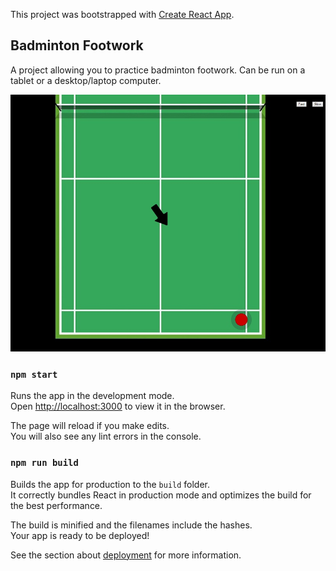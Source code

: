 This project was bootstrapped with [Create React App](https://github.com/facebook/create-react-app).

## Badminton Footwork

A project allowing you to practice badminton footwork.
Can be run on a tablet or a desktop/laptop computer.

![Application demo](/app-demo.jpg?raw=true "Application demo")

### `npm start`

Runs the app in the development mode.<br>
Open [http://localhost:3000](http://localhost:3000) to view it in the browser.

The page will reload if you make edits.<br>
You will also see any lint errors in the console.

### `npm run build`

Builds the app for production to the `build` folder.<br>
It correctly bundles React in production mode and optimizes the build for the best performance.

The build is minified and the filenames include the hashes.<br>
Your app is ready to be deployed!

See the section about [deployment](https://facebook.github.io/create-react-app/docs/deployment) for more information.

